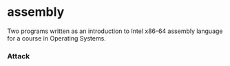 # assembly

Two programs written as an introduction to Intel x86-64 assembly language for a course in Operating Systems.

### Attack
